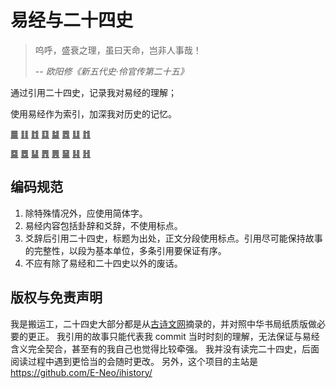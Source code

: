 # 易经与二十四史
> 呜呼，盛衰之理，虽曰天命，岂非人事哉！
>
> -- <cite>欧阳修《新五代史·伶官传第二十五》</cite>

通过引用二十四史，记录我对易经的理解；

使用易经作为索引，加深我对历史的记忆。

[䷀](01乾.md) [䷁](02坤.md) [䷂](03屯.md) [䷃](04蒙.md) [䷄](05需.md) [䷅](06讼.md) [䷆](07师.md) [䷇](08比.md)

[䷈](09小畜.md) [䷉](10履.md) [䷊](11泰.md) [䷋](12否.md) [䷌](13同人.md) [䷍](14大有.md) [䷎](15谦.md) [䷏](16豫.md)

## 编码规范
1. 除特殊情况外，应使用简体字。
1. 易经内容包括卦辞和爻辞，不使用标点。
1. 爻辞后引用二十四史，标题为出处，正文分段使用标点。引用尽可能保持故事的完整性，以段为基本单位，多条引用要保证有序。
1. 不应有除了易经和二十四史以外的废话。

## 版权与免责声明
我是搬运工，二十四史大部分都是从[古诗文网](https://www.gushiwen.org/)摘录的，并对照中华书局纸质版做必要的更正。
我引用的故事只能代表我 commit 当时时刻的理解，无法保证与易经含义完全契合，甚至有的我自己也觉得比较牵强。
我并没有读完二十四史，后面阅读过程中遇到更恰当的会随时更改。
另外，这个项目的主站是 https://github.com/E-Neo/ihistory/
